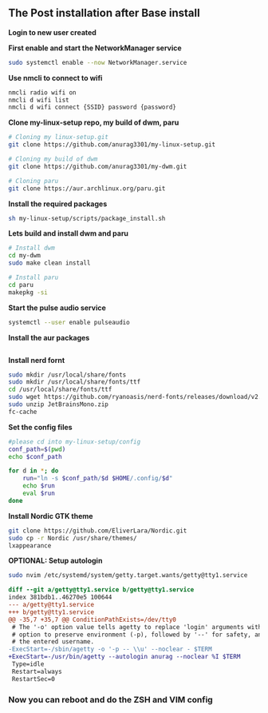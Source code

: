 ## The Post installation after Base install
**Login to new user created**

**First enable and start the NetworkManager service**
```sh
sudo systemctl enable --now NetworkManager.service 
```

**Use nmcli to connect to wifi**
```sh
nmcli radio wifi on
nmcli d wifi list
nmcli d wifi connect {SSID} password {password}
```

**Clone my-linux-setup repo, my build of dwm, paru**
```sh
# Cloning my linux-setup.git
git clone https://github.com/anurag3301/my-linux-setup.git

# Cloning my build of dwm
git clone https://github.com/anurag3301/my-dwm.git

# Cloning paru
git clone https://aur.archlinux.org/paru.git
```

**Install the required packages**
```sh 
sh my-linux-setup/scripts/package_install.sh
```

**Lets build and install dwm and paru**
```sh
# Install dwm
cd my-dwm
sudo make clean install

# Install paru
cd paru
makepkg -si
```

**Start the pulse audio service**
```sh
systemctl --user enable pulseaudio
```

**Install the aur packages**
```sh
```

**Install nerd fornt**
```sh
sudo mkdir /usr/local/share/fonts
sudo mkdir /usr/local/share/fonts/ttf
cd /usr/local/share/fonts/ttf
sudo wget https://github.com/ryanoasis/nerd-fonts/releases/download/v2.1.0/JetBrainsMono.zip
sudo unzip JetBrainsMono.zip
fc-cache
```

**Set the config files**
```sh
#please cd into my-linux-setup/config
conf_path=$(pwd)
echo $conf_path

for d in *; do
    run="ln -s $conf_path/$d $HOME/.config/$d"
    echo $run
    eval $run
done
```

**Install Nordic GTK theme**
```sh
git clone https://github.com/EliverLara/Nordic.git
sudo cp -r Nordic /usr/share/themes/
lxappearance
```

**OPTIONAL: Setup autologin**
```sh
sudo nvim /etc/systemd/system/getty.target.wants/getty@tty1.service
```
```diff
diff --git a/getty@tty1.service b/getty@tty1.service
index 381bdb1..46270e5 100644
--- a/getty@tty1.service
+++ b/getty@tty1.service
@@ -35,7 +35,7 @@ ConditionPathExists=/dev/tty0
 # The '-o' option value tells agetty to replace 'login' arguments with an
 # option to preserve environment (-p), followed by '--' for safety, and then
 # the entered username.
-ExecStart=-/sbin/agetty -o '-p -- \\u' --noclear - $TERM
+ExecStart=-/usr/bin/agetty --autologin anurag --noclear %I $TERM
 Type=idle
 Restart=always
 RestartSec=0
```

### Now you can reboot and do the ZSH and VIM config
